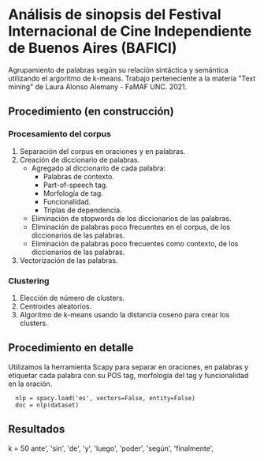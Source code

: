 # Análisis de sinopsis del Festival Internacional de Cine Independiente de Buenos Aires (BAFICI)

Agrupamiento de palabras según su relación sintáctica y semántica utilizando el argoritmo de k-means.
Trabajo perteneciente a la materia "Text mining" de Laura Alonso Alemany - FaMAF UNC. 2021.

## Procedimiento (en construcción)
### Procesamiento del corpus
1. Separación del corpus en oraciones y en palabras.
2. Creación de diccionario de palabras.
    * Agregado al diccionario de cada palabra:
        - Palabras de contexto.
        - Part-of-speech tag.
        - Morfología de tag.
        - Funcionalidad.
        - Triplas de dependencia.
    * Eliminación de stopwords de los diccionarios de las palabras.
    * Eliminación de palabras poco frecuentes en el corpus, de los diccionarios de las palabras.
    * Eliminación de palabras poco frecuentes como contexto, de los diccionarios de las palabras.
7. Vectorización de las palabras.

### Clustering
1. Elección de número de clusters.
2. Centroides aleatorios.
3. Algoritmo de k-means usando la distancia coseno para crear los clusters.

## Procedimiento en detalle
Utilizamos la herramienta Scapy para separar en oraciones, en palabras y etiquetar cada palabra con su POS tag, morfología del tag y funcionalidad en la oración.

      nlp = spacy.load('es', vectors=False, entity=False)
      doc = nlp(dataset)
      
## Resultados
k = 50
ante', 'sin', 'de', 'y', 'luego', 'poder', 'según', 'finalmente', 
